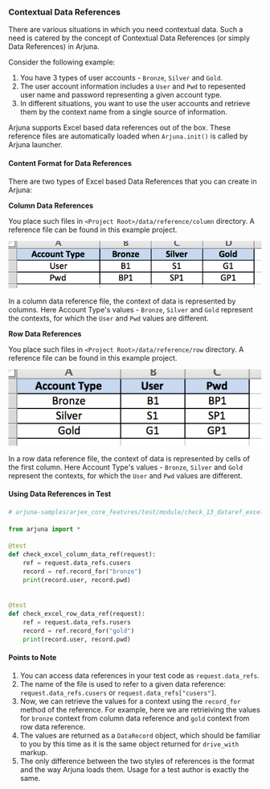 ### Contextual Data References

There are various situations in which you need contextual data. Such a need is catered by the concept of Contextual Data References (or simply Data References) in Arjuna.

Consider the following example:
1. You have 3 types of user accounts - `Bronze`, `Silver` and `Gold`.
2. The user account information includes a `User` and `Pwd` to repesented user name and password representing a given account type.
3. In different situations, you want to use the user accounts and retrieve them by the context name from a single source of information.

Arjuna supports Excel based data references out of the box. These reference files are automatically loaded when `Arjuna.init()` is called by Arjuna launcher.

#### Content Format for Data References

There are two types of Excel based Data References that you can create in Arjuna:

**Column Data References**

You place such files in `<Project Root>/data/reference/column` directory. A reference file can be found in this example project.

<img src="img/colref.png">

In a column data reference file, the context of data is represented by columns. Here Account Type's values -  `Bronze`, `Silver` and `Gold` represent the contexts, for which the `User` and `Pwd` values are different.

**Row Data References**

You place such files in `<Project Root>/data/reference/row` directory. A reference file can be found in this example project.

<img src="img/rowref.png">

In a row data reference file, the context of data is represented by cells of the first column. Here Account Type's values - `Bronze`, `Silver` and `Gold` represent the contexts, for which the `User` and `Pwd` values are different.

#### Using Data References in Test

```python
# arjuna-samples/arjex_core_features/test/module/check_13_dataref_excel.py

from arjuna import *

@test
def check_excel_column_data_ref(request):
    ref = request.data_refs.cusers
    record = ref.record_for("bronze")
    print(record.user, record.pwd)


@test
def check_excel_row_data_ref(request):
    ref = request.data_refs.rusers
    record = ref.record_for("gold")
    print(record.user, record.pwd)
```

#### Points to Note
1. You can access data references in your test code as `request.data_refs`.
2. The name of the file is used to refer to a given data reference: `request.data_refs.cusers` or `request.data_refs["cusers"]`.
3. Now, we can retrieve the values for a context using the `record_for` method of the reference. For example, here we are retrieiving the values for `bronze` context from column data reference and `gold` context from row data reference.
4. The values are returned as a `DataRecord` object, which should be familiar to you by this time as it is the same object returned for `drive_with` markup.
5. The only difference between the two styles of references is the format and the way Arjuna loads them. Usage for a test author is exactly the same.
